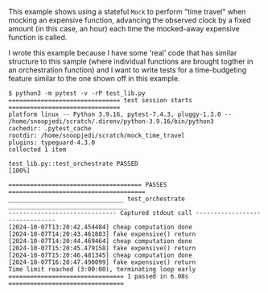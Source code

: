 This example shows using a stateful `Mock` to perform "time travel" when
mocking an expensive function, advancing the observed clock by a fixed amount
(in this case, an hour) each time the mocked-away expensive function is called.

I wrote this example because I have some 'real' code that has similar structure
to this sample (where individual functions are brought togther in an orchestration
function) and I want to write tests for a time-budgeting feature similar to the
one shown off in this example.

```
$ python3 -m pytest -v -rP test_lib.py 
=============================== test session starts ===============================
platform linux -- Python 3.9.16, pytest-7.4.3, pluggy-1.3.0 -- /home/snoopjedi/scratch/.direnv/python-3.9.16/bin/python3
cachedir: .pytest_cache
rootdir: /home/snoopjedi/scratch/mock_time_travel
plugins: typeguard-4.3.0
collected 1 item                                                                  

test_lib.py::test_orchestrate PASSED                                        [100%]

===================================== PASSES ======================================
________________________________ test_orchestrate _________________________________
------------------------------ Captured stdout call -------------------------------
[2024-10-07T13:20:42.454484] cheap computation done
[2024-10-07T14:20:43.461883] fake expensive() return
[2024-10-07T14:20:44.469464] cheap computation done
[2024-10-07T15:20:45.479158] fake expensive() return
[2024-10-07T15:20:46.481345] cheap computation done
[2024-10-07T16:20:47.490099] fake expensive() return
Time limit reached (3:00:00), terminating loop early
================================ 1 passed in 6.08s ================================
```
